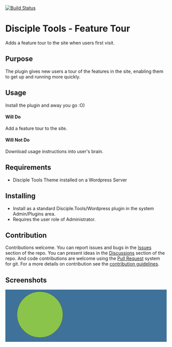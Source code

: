 [![Build Status](https://travis-ci.com/DiscipleTools/disciple-tools-feature-tour.svg?branch=master)](https://travis-ci.com/DiscipleTools/disciple-tools-feature-tour)

# Disciple Tools - Feature Tour

Adds a feature tour to the site when users first visit.

## Purpose

The plugin gives new users a tour of the features in the site, enabling them to get up and running more quickly.

## Usage

Install the plugin and away you go :O)

#### Will Do

Add a feature tour to the site.

#### Will Not Do

Download usage instructions into user's brain.

## Requirements

- Disciple Tools Theme installed on a Wordpress Server

## Installing

- Install as a standard Disciple.Tools/Wordpress plugin in the system Admin/Plugins area.
- Requires the user role of Administrator.

## Contribution

Contributions welcome. You can report issues and bugs in the
[Issues](https://github.com/DiscipleTools/disciple-tools-feature-tour/issues) section of the repo. You can present ideas
in the [Discussions](https://github.com/DiscipleTools/disciple-tools-feature-tour/discussions) section of the repo. And
code contributions are welcome using the [Pull Request](https://github.com/DiscipleTools/disciple-tools-feature-tour/pulls)
system for git. For a more details on contribution see the
[contribution guidelines](https://github.com/DiscipleTools/disciple-tools-feature-tour/blob/master/CONTRIBUTING.md).


## Screenshots

![screenshot](documentation/community/starter-banners/banner-blue-green.png)
